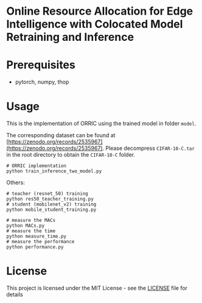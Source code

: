 # Online Resource Allocation for Edge Intelligence with Colocated Model Retraining and Inference
# Prerequisites
- pytorch, numpy, thop
# Usage

This is the implementation of ORRIC using the trained model in folder `model`.

The corresponding dataset can be found at [https://zenodo.org/records/2535967](https://zenodo.org/records/2535967). Please decompress `CIFAR-10-C.tar` in the root directory to obtain the `CIFAR-10-C` folder.
```
# ORRIC implementation
python train_inference_two_model.py 
```

Others:
```
# teacher (resnet_50) training
python res50_teacher_training.py
# student (mobilenet_v2) training
python mobile_student_training.py

# measure the MACs
python MACs.py
# measure the time
python measure_time.py
# measure the performance
python performance.py
```

# License
This project is licensed under the MIT License - see the [LICENSE](LICENSE) file for details
